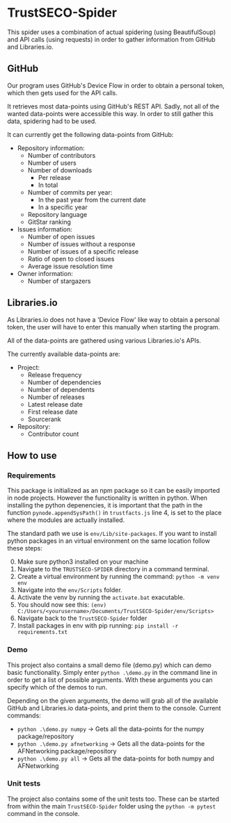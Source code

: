 # TrustSECO-Spider

This spider uses a combination of actual spidering (using BeautifulSoup) and API calls (using requests) in order to gather information from GitHub and Libraries.io.

## GitHub

Our program uses GitHub's Device Flow in order to obtain a personal token, which then gets used for the API calls.

It retrieves most data-points using GitHub's REST API. Sadly, not all of the wanted data-points were accessible this way. In order to still gather this data, spidering had to be used.

It can currently get the following data-points from GitHub:

- Repository information:
  - Number of contributors
  - Number of users
  - Number of downloads
    - Per release
    - In total
  - Number of commits per year:
    - In the past year from the current date
    - In a specific year
  - Repository language
  - GitStar ranking
- Issues information:
  - Number of open issues
  - Number of issues without a response
  - Number of issues of a specific release
  - Ratio of open to closed issues
  - Average issue resolution time
- Owner information:
  - Number of stargazers

## Libraries.io

As Libraries.io does not have a 'Device Flow' like way to obtain a personal token, the user will have to enter this manually when starting the program.

All of the data-points are gathered using various Libraries.io's APIs.

The currently available data-points are:

- Project:
  - Release frequency
  - Number of dependencies
  - Number of dependents
  - Number of releases
  - Latest release date
  - First release date
  - Sourcerank
- Repository:
  - Contributor count

## How to use

### Requirements

This package is initialized as an npm package so it can be easily imported in node projects. However the functionality is written in python. When installing the python depenencies, it is important that the path in the function `pynode.appendSysPath()` in `trustfacts.js` line 4, is set to the place where the modules are actually installed.

The standard path we use is `env/Lib/site-packages`.
If you want to install python packages in an virtual environment on the same location follow these steps:

0. Make sure python3 installed on your machine
1. Navigate to the `TRUSTSECO-SPIDER` directory in a command terminal.
2. Create a virtual environment by running the command: `python -m venv env`
3. Navigate into the `env/Scripts` folder.
4. Activate the venv by running the `activate.bat` exacutable.
5. You should now see this: `(env) C:/Users/<yourusername>/Documents/TrustSECO-Spider/env/Scripts>`
6. Navigate back to the `TrustSECO-Spider` folder
7. Install packages in env with pip running: `pip install -r requirements.txt`

### Demo

This project also contains a small demo file (demo.py) which can demo basic functionality. Simply enter `python .\demo.py` in the command line in order to get a list of possible arguments. With these arguments you can specify which of the demos to run.

Depending on the given arguments, the demo will grab all of the available GitHub and Libraries.io data-points, and print them to the console.
Current commands:

- `python .\demo.py numpy` -> Gets all the data-points for the numpy package/repository
- `python .\demo.py afnetworking` -> Gets all the data-points for the AFNetworking package/repository
- `python .\demo.py all` -> Gets all the data-points for both numpy and AFNetworking

### Unit tests

The project also contains some of the unit tests too. These can be started from within the main `TrustSECO-Spider` folder using the `python -m pytest` command in the console.
